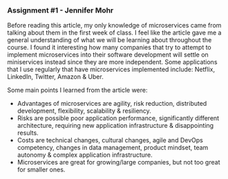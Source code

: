  ### Assignment #1 - Jennifer Mohr

Before reading this article, my only knowledge of microservices came from talking about them in the first week of class. I feel like the article gave me a general understanding of what we will be learning about throughout the course. I found it interesting how many companies that try to attempt to implement microservices into their software development will settle on miniservices instead since they are more independent. Some applications that I use regularly that have microservices implemented include: Netflix, LinkedIn, Twitter, Amazon & Uber. 

Some main points I learned from the article were:
* Advantages of microservices are agility, risk reduction, distributed development, flexibility, scalability & resiliency.
* Risks are possible poor application performance, significantly different architecture, requiring new application infrastructure & disappointing results. 
* Costs are technical changes, cultural changes, agile and DevOps competency, changes in data management, product mindset, team autonomy & complex application infrastructure. 
* Microservices are great for growing/large companies, but not too great for smaller ones.
